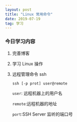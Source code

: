 ```yaml
---
layout: post
title: "Linux 常用命令"
date: 2019-07-19
tag: 学习
---
```


### 今日学习内容

1. 完善博客

2. 学习 Linux 操作

3. 远程管理命令 ssh

   ```
   ssh [-p prot] user@remote
   ```

   `user`: 远程机器上的用户名

   `remote`:远程机器的地址

   `port`:SSH Server 监听的端口号

